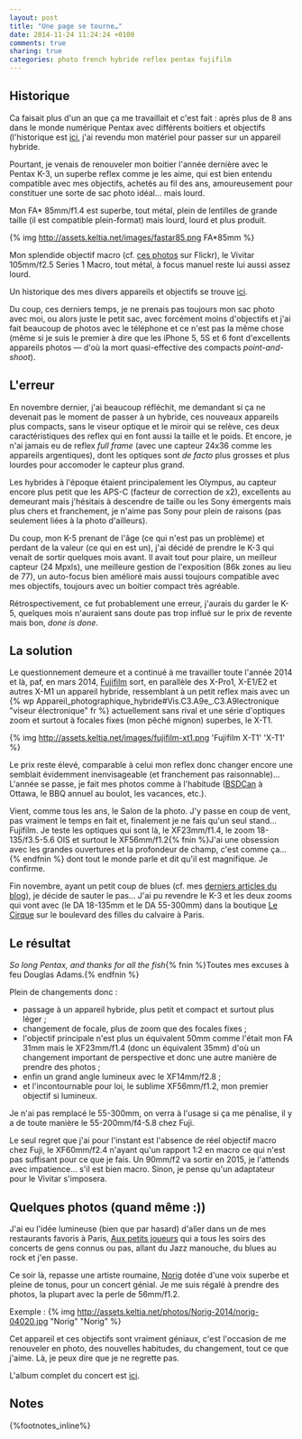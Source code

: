 ```yaml
---
layout: post
title: "Une page se tourne…"
date: 2014-11-24 11:24:24 +0100
comments: true
sharing: true
categories: photo french hybride reflex pentax fujifilm
---
```


## Historique

Ca faisait plus d'un an que ça me travaillait et c'est fait : après plus de 8 ans dans le monde numérique Pentax avec différents boitiers et objectifs (l'historique est [ici](https://www.keltia.net/articles/photography/cameras/), j'ai revendu mon matériel pour passer sur un appareil hybride.

Pourtant, je venais de renouveler mon boitier l'année dernière avec le Pentax K-3, un superbe reflex comme je les aime, qui est bien entendu compatible avec mes objectifs, achetés au fil des ans, amoureusement pour constituer une sorte de sac photo idéal… mais lourd.
<!--more-->
Mon FA* 85mm/f1.4 est superbe, tout métal, plein de lentilles de grande taille (il est compatible plein-format) mais lourd, lourd et plus produit.

{% img http://assets.keltia.net/images/fastar85.png FA*85mm %}

Mon splendide objectif macro (cf. [ces photos](https://www.flickr.com/search/?text=macros&sort=relevance&user_id=62014261%40N00) sur Flickr), le Vivitar 105mm/f2.5 Series 1 Macro, tout métal, à focus manuel reste lui aussi assez lourd.

Un historique des mes divers appareils et objectifs se trouve [ici](https://www.keltia.net/articles/photography/cameras/).

Du coup, ces derniers temps, je ne prenais pas toujours mon sac photo avec moi, ou alors juste le petit sac, avec forcément moins d'objectifs et j'ai fait beaucoup de photos avec le téléphone et ce n'est pas la même chose (même si je suis le premier à dire que les iPhone 5, 5S et 6 font d'excellents appareils photos — d'où la mort quasi-effective des compacts _point-and-shoot_).

## L'erreur

En novembre dernier, j'ai beaucoup réfléchit, me demandant si ça ne devenait pas le moment de passer à un hybride, ces nouveaux appareils plus compacts, sans le viseur optique et le miroir qui se relève, ces deux caractéristiques des reflex qui en font aussi la taille et le poids. Et encore, je n'ai jamais eu de reflex _full frame_ (avec une capteur 24x36 comme les appareils argentiques), dont les optiques sont _de facto_ plus grosses et plus lourdes pour accomoder le capteur plus grand.

Les hybrides à l'époque étaient principalement les Olympus, au capteur encore plus petit que les APS-C (facteur de correction de x2), excellents au demeurant mais j'hésitais à descendre de taille ou les Sony émergents mais plus chers et franchement, je n'aime pas Sony pour plein de raisons (pas seulement liées à la photo d'ailleurs).

Du coup, mon K-5 prenant de l'âge (ce qui n'est pas un problème) et perdant de la valeur (ce qui en est un), j'ai décidé de prendre le K-3 qui venait de sortir quelques mois avant. Il avait tout pour plaire, un meilleur capteur (24 Mpxls), une meilleure gestion de l'exposition (86k zones au lieu de 77), un auto-focus bien amélioré mais aussi toujours compatible avec mes objectifs, toujours avec un boitier compact très agréable.

Rétrospectivement, ce fut probablement une erreur, j'aurais du garder le K-5, quelques mois n'auraient sans doute pas trop influé sur le prix de revente mais bon, _done is done_.

## La solution

Le questionnement demeure et a continué à me travailler toute l'année 2014 et là, paf, en mars 2014, [Fujifilm](http://fujufilm.com/) sort, en parallèle des X-Pro1, X-E1/E2 et autres X-M1 un appareil hybride, ressemblant à un petit reflex mais avec un {% wp Appareil_photographique_hybride#Vis.C3.A9e_.C3.A9lectronique "viseur électronique" fr %} actuellement sans rival et une série d'optiques zoom et surtout à focales fixes (mon pêché mignon) superbes, le X-T1.

{% img http://assets.keltia.net/images/fujifilm-xt1.png 'Fujifilm X-T1' 'X-T1' %}

Le prix reste élevé, comparable à celui mon reflex donc changer encore une semblait évidemment inenvisageable (et franchement pas raisonnable)… L'année se passe, je fait mes photos comme à l'habitude ([BSDCan]() à Ottawa, le BBQ annuel au boulot, les vacances, etc.).

Vient, comme tous les ans, le Salon de la photo. J'y passe en coup de vent, pas vraiment le temps en fait et, finalement je ne fais qu'un seul stand… Fujifilm. Je teste les optiques qui sont là, le XF23mm/f1.4, le zoom 18-135/f3.5-5.6 OIS et surtout le XF56mm/f1.2{% fnin %}J'ai une obsession avec les grandes ouvertures et la profondeur de champ, c'est comme ça…{% endfnin %} dont tout le monde parle et dit qu'il est magnifique. Je confirme.

Fin novembre, ayant un petit coup de blues (cf. mes [derniers articles du blog](/categories/moi/)), je décide de sauter le pas… J'ai pu revendre le K-3 et les deux zooms qui vont avec (le DA 18-135mm et le DA 55-300mm) dans la boutique [Le Cirque](http://www.lecirque.fr/) sur le boulevard des filles du calvaire à Paris.

## Le résultat

_So long Pentax, and thanks for all the fish_{% fnin %}Toutes mes excuses à feu Douglas Adams.{% endfnin %}

Plein de changements donc :

- passage à un appareil hybride, plus petit et compact et surtout plus léger ;
- changement de focale, plus de zoom que des focales fixes ;
- l'objectif principale n'est plus un équivalent 50mm comme l'était mon FA 31mm mais le XF23mm/f1.4 (donc un équivalent 35mm) d'où un changement important de perspective et donc une autre manière de prendre des photos ;
- enfin un grand angle lumineux avec le XF14mm/f2.8 ;
- et l'incontournable pour loi, le sublime XF56mm/f1.2, mon premier objectif si lumineux.

Je n'ai pas remplacé le 55-300mm, on verra à l'usage si ça me pénalise, il y a de toute manière le 55-200mm/f4-5.8 chez Fuji.

Le seul regret que j'ai pour l'instant est l'absence de réel objectif macro chez Fuji, le XF60mm/f2.4 n'ayant qu'un rapport 1:2 en macro ce qui n'est pas suffisant pour ce que je fais. Un 90mm/f2 va sortir en 2015, je l'attends avec impatience… s'il est bien macro. Sinon, je pense qu'un adaptateur pour le Vivitar s'imposera.

## Quelques photos (quand même :))

J'ai eu l'idée lumineuse (bien que par hasard) d'aller dans un de mes restaurants favoris à Paris, [Aux petits joueurs](http://www.auxpetitsjoueurs.com) qui a tous les soirs des concerts de gens connus ou pas, allant du Jazz manouche, du blues au rock et j'en passe.

Ce soir là, repasse une artiste roumaine, [Norig](http://www.norig.fr/) dotée d'une voix superbe et pleine de tonus, pour un concert génial. Je me suis régalé à prendre des photos, la plupart avec la perle de 56mm/f1.2.

Exemple :
{% img http://assets.keltia.net/photos/Norig-2014/norig-04020.jpg "Norig" "Norig" %}

Cet appareil et ces objectifs sont vraiment géniaux, c'est l'occasion de me renouveler en photo, des nouvelles habitudes, du changement, tout ce que j'aime. Là, je peux dire que je ne regrette pas.

L'album complet du concert est [ici](http://assets.keltia.net/photos/Norig-2014/).

Notes
-----
{%footnotes_inline%}
